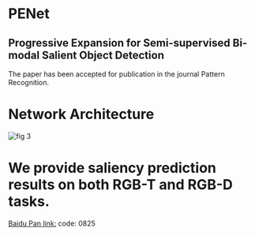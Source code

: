 # PENet
Progressive Expansion for Semi-supervised Bi-modal Salient Object Detection
---
The paper has been accepted for publication in the journal Pattern Recognition.

Network Architecture
====
![fig 3](https://github.com/user-attachments/assets/ebebaabe-e236-41d7-b56a-8a8293dea5ae)

We provide saliency prediction results on both RGB-T and RGB-D tasks.
====
[Baidu Pan link:](https://pan.baidu.com/s/1lDt2UCjHlHASJt3wMMwWfw)    code: 0825
